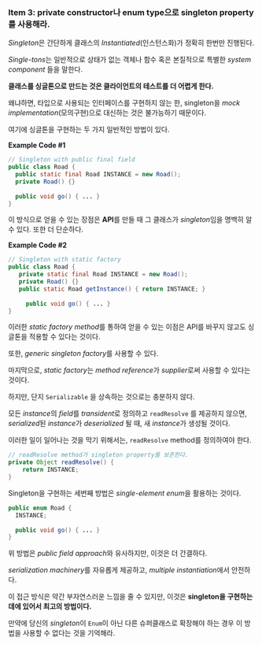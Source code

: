 ### Item 3: private constructor나 enum type으로 singleton property를 사용해라.

*Singleton*은 간단하게 클래스의 *Instantiated*(인스턴스화)가 정확히 한번만 진행된다.

*Single-tons*는 일반적으로 상태가 없는 객체나 함수 혹은 본질적으로 특별한 *system component* 들을 말한다.

**클래스를 싱글톤으로 만드는 것은 클라이언트의 테스트를 더 어렵게 한다.** 

왜냐하면, 타입으로 사용되는 인터페이스를 구현하지 않는 한, singleton을 *mock implementation*(모의구현)으로 대신하는 것은 불가능하기 때문이다.

여기에 싱글톤을 구현하는 두 가지 일반적인 방법이 있다.

**Example Code #1**

```java
// Singleton with public final field
public class Road {
  public static final Road INSTANCE = new Road();
  private Road() {}
  
  public void go() { ... }
}
```

이 방식으로 얻을 수 있는 장점은 **API**를 만들 때 그 클래스가 *singleton*임을 명백히 알 수 있다. 또한 더 단순하다.

**Example Code #2**

```java
// Singleton with static factory
public class Road {
   private static final Road INSTANCE = new Road();
   private Road() {}
   public static Road getInstance() { return INSTANCE; }
  
 	 public void go() { ... } 
}
```

이러한 *static factory method*를 통하여 얻을 수 있는 이점은 API를 바꾸지 않고도 싱글톤을 적용할 수 있다는 것이다.

또한, *generic singleton factory*를 사용할 수 있다.

마지막으로, *static factory*는 *method reference*가 *supplier*로써 사용할 수 있다는 것이다.

하지만, 단지 ``Serializable`` 을 상속하는 것으로는 충분하지 않다. 

모든 *instance*의 *field*를 *transident*로 정의하고 ```readResolve``` 를 제공하지 않으면, *serialized*된 *instance*가 *deserialized* 될 때, 새 *instance*가 생성될 것이다.

이러한 일이 일어나는 것을 막기 위해서는, ```readResolve``` method를 정의하여야 한다.

```java
// readResolve method가 singleton property를 보존한다.
private Object readResolve() {
	return INSTANCE;
}
```



Singleton을 구현하는 세번째 방법은 *single-element enum*을 활용하는 것이다.

```java
public enum Road {
  INSTANCE;
  
  public void go() { ... }
}
```

위 방법은 *public field approach*와 유사하지만, 이것은 더 간결하다.

*serialization machinery*를 자유롭게 제공하고, *multiple instantiation*에서 안전하다.

이 접근 방식은 약간 부자연스러운 느낌을 줄 수 있지만, 이것은 **singleton을 구현하는데에 있어서 최고의 방법이다.**

만약에 당신의 *singleton*이 ```Enum```이 아닌 다른 슈퍼클래스로 확장해야 하는 경우 이 방법을 사용할 수 없다는 것을 기억해라.